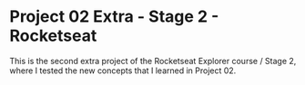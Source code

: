# Project 02 Extra - Stage 2 - Rocketseat

This is the second extra project of the Rocketseat Explorer course / Stage 2, where I tested the new concepts that I learned in Project 02.

